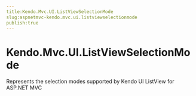 ```yaml
---
title:Kendo.Mvc.UI.ListViewSelectionMode
slug:aspnetmvc-kendo.mvc.ui.listviewselectionmode
publish:true
---
```


# Kendo.Mvc.UI.ListViewSelectionMode

Represents the selection modes supported by Kendo UI ListView for ASP.NET MVC